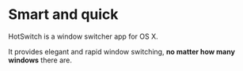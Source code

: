 # Smart and quick

HotSwitch is a window switcher app for OS X.

It provides elegant and rapid window switching, **no matter how many windows** there are.

